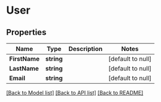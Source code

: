 # User

## Properties
Name | Type | Description | Notes
------------ | ------------- | ------------- | -------------
**FirstName** | **string** |  | [default to null]
**LastName** | **string** |  | [default to null]
**Email** | **string** |  | [default to null]

[[Back to Model list]](../README.md#documentation-for-models) [[Back to API list]](../README.md#documentation-for-api-endpoints) [[Back to README]](../README.md)

